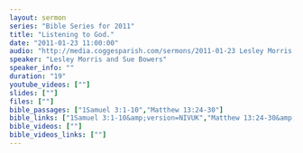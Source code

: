 ```yaml
---
layout: sermon
series: "Bible Series for 2011"
title: "Listening to God."
date: "2011-01-23 11:00:00"
audio: "http://media.coggesparish.com/sermons/2011-01-23 Lesley Morris and Sue Bowers.mp3"
speaker: "Lesley Morris and Sue Bowers"
speaker_info: ""
duration: "19"
youtube_videos: [""]
slides: [""]
files: [""]
bible_passages: ["1Samuel 3:1-10","Matthew 13:24-30"]
bible_links: ["1Samuel 3:1-10&amp;version=NIVUK","Matthew 13:24-30&amp;version=NIVUK"]
bible_videos: [""]
bible_videos_links: [""]
---
```

